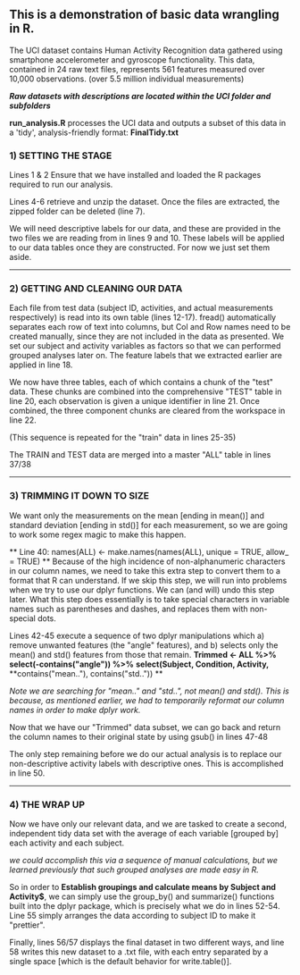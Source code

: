 ## This is a demonstration of basic data wrangling in R.

The UCI dataset contains Human Activity Recognition data gathered using smartphone accelerometer and gyroscope functionality. 
This data, contained in 24 raw text files, represents 561 features measured over 10,000 observations. (over 5.5 million individual measurements)    

__*Raw datasets with descriptions are located within the UCI folder and subfolders*__

__run_analysis.R__ processes the UCI data and outputs a subset of this data in a 'tidy', analysis-friendly format: __FinalTidy.txt__


### 1) SETTING THE STAGE
Lines 1 & 2 Ensure that we have installed and loaded the R packages required to run our analysis.

Lines 4-6 retrieve and unzip the dataset.  Once the files are extracted, the zipped folder can be deleted (line 7).

We will need descriptive labels for our data, and these are provided in the two files we are reading from in lines 9 and 10.  These labels will be applied to our data tables once they are constructed.  For now we just set them aside.

---------------------------------------------------------
### 2) GETTING AND CLEANING OUR DATA
Each file from test data (subject ID, activities, and actual measurements respectively) is read into its own table (lines 12-17).  fread() automatically separates each row of text into columns, but Col and Row names need to be created manually, since they are not included in the data as presented.  We set our subject and activity variables as factors so that we can performed grouped analyses later on.  The feature labels that we extracted earlier are applied in line 18.

We now have three tables, each of which contains a chunk of the "test" data.  These chunks are combined into the comprehensive "TEST" table in line 20, each observation is given a unique identifier in line 21.  Once combined, the three component chunks are cleared from the workspace in line 22.

(This sequence is repeated for the "train" data in lines 25-35)

The TRAIN and TEST data are merged into a master "ALL" table in lines 37/38

----------------------------------------------------------
### 3) TRIMMING IT DOWN TO SIZE

We want only the measurements on the mean [ending in mean()] and standard deviation [ending in std()] for each measurement, so we are going to work some regex magic to make this happen.

** Line 40: names(ALL) <- make.names(names(ALL), unique = TRUE, allow_ = TRUE) **  Because of the high incidence of non-alphanumeric characters in our column names, we need to take this extra step to convert them to a format that R can understand.  If we skip this step, we will run into problems when we try to use our dplyr functions.  We can (and will) undo this step later.
What this step does essentially is to take special characters in variable names such as parentheses and dashes, and replaces them with non-special dots.

Lines 42-45 execute a sequence of two dplyr manipulations which a) remove unwanted features (the "angle" features), and b) selects only the mean() and std() features from those that remain.
**Trimmed <- ALL %>%**
        **select(-contains("angle")) %>%**
        **select(Subject, Condition, Activity,**
               **contains("mean.."), contains("std..")) **

*Note we are searching for "mean.." and "std..", not mean() and std().  This is because, as mentioned earlier, we had to temporarily reformat our column names in order to make dplyr work.*

Now that we have our "Trimmed" data subset, we can go back and return the column names to their original state by using gsub() in lines 47-48

The only step remaining before we do our actual analysis is to replace our non-descriptive activity labels with descriptive ones.  This is accomplished in line 50.

--------------------------------------
### 4) THE WRAP UP
Now we have only our relevant data, and we are tasked to create a second, independent tidy data set with the average of each variable [grouped by] each activity and each subject.

*we could accomplish this via a sequence of manual calculations, but we learned previously that such grouped analyses are made easy in R.*

So in order to **Establish groupings and calculate means by Subject and Activity$**, we can simply use the group_by() and summarize() functions built into the dplyr package, which is precisely what we do in lines 52-54.
Line 55 simply arranges the data according to subject ID to make it "prettier".

Finally, lines 56/57 displays the final dataset in two different ways, and line 58 writes this new dataset to a .txt file, with each entry separated by a single space [which is the default behavior for write.table()].
